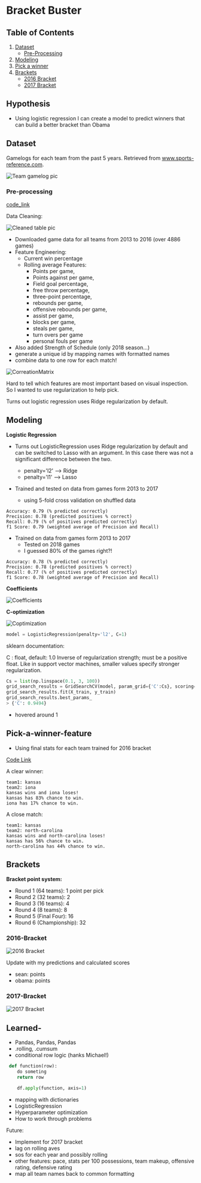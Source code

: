 # Bracket Buster

<!-- ![NCAA or Bust](https://media.giphy.com/media/3o84U3i3nkhYoJOm3K/giphy.gif) -->


## Table of Contents
1. [Dataset](#dataset)
    * [Pre-Processing](#Pre-processing)
3. [Modeling](#Modeling)
4. [Pick a winner](#Pick-a-winner-feature)
5. [Brackets](#Brackets)
    * [2016 Bracket](#2016-Bracket)
    * [2017 Bracket](#2017-Bracket)


## Hypothesis
- Using logistic regression I can create a model to predict winners that can build a better bracket than Obama

## Dataset
Gamelogs for each team from the past 5 years. Retrieved from www.sports-reference.com.

![Team gamelog pic](pictures/gamelog.png)

### Pre-processing

[code_link](game_df_creator.py)

Data Cleaning:

![Cleaned table pic](pictures/cleaneddata.png)

  - Downloaded game data for all teams from 2013 to 2016 (over 4886 games)
  - Feature Engineering:
    - Current win percentage
     - Rolling average Features:
        - Points per game,
        - Points against per game,
        - Field goal percentage,
        - free throw percentage,
        - three-point percentage,
        - rebounds per game,
        - offensive rebounds per game,
        - assist per game,
        - blocks per game,
        - steals per game,
        - turn overs per game
        - personal fouls per game
  - Also added Strength of Schedule (only 2018 season...)
  - generate a unique id by mapping names with formatted names
  - combine data to one row for each match!

![CorreationMatrix](pictures/corrmatrix.png)

Hard to tell which features are most important based on visual inspection.  So I wanted to use regularization to help pick.  

Turns out logistic regression uses Ridge regularization by default.  

## Modeling

**Logistic Regression**

* Turns out LogisticRegression uses Ridge regularization by default and can be switched to Lasso with an argument.  In this case there was not a significant difference between the two.
  * penalty='l2'  -->   Ridge
  * penalty='l1'  -->   Lasso

* Trained and tested on data from games form 2013 to 2017
  * using 5-fold cross validation on shuffled data

```
Accuracy: 0.79 (% predicted correctly)
Precision: 0.78 (predicted positives % correct)
Recall: 0.79 (% of positives predicted correctly)
f1 Score: 0.79 (weighted average of Precision and Recall)
```

* Trained on data from games form 2013 to 2017
  * Tested on 2018 games
  * I guessed 80% of the games right?!

```
Accuracy: 0.78 (% predicted correctly)
Precision: 0.78 (predicted positives % correct)
Recall: 0.77 (% of positives predicted correctly)
f1 Score: 0.78 (weighted average of Precision and Recall)
```

**Coefficients**

![Coefficients](pictures/Features.png)

**C-optimization**

![Coptimization](pictures/coptimization.png)

~~~python
model = LogisticRegression(penalty='l2', C=1)
~~~

sklearn documentation:

C : float, default: 1.0
Inverse of regularization strength; must be a positive float. Like in support vector machines, smaller values specify stronger regularization.

~~~python
Cs = list(np.linspace(0.1, 3, 100))
grid_search_results = GridSearchCV(model, param_grid={'C':Cs}, scoring='accuracy', cv=5)
grid_search_results.fit(X_train, y_train)
grid_search_results.best_params_
> {'C': 0.9494}
~~~

* hovered around 1

## Pick-a-winner-feature

- Using final stats for each team trained for 2016 bracket

[Code Link](win_or_lose.py)

A clear winner:
~~~
team1: kansas
team2: iona
kansas wins and iona loses!
kansas has 83% chance to win.
iona has 17% chance to win.
~~~


A close match:
~~~
team1: kansas
team2: north-carolina
kansas wins and north-carolina loses!
kansas has 56% chance to win.
north-carolina has 44% chance to win.
~~~


## Brackets

**Bracket point system:**
- Round 1 (64 teams): 1 point per pick
- Round 2 (32 teams): 2
- Round 3 (16 teams): 4
- Round 4 (8 teams): 8
- Round 5 (Final Four): 16
- Round 6 (Championship): 32

### 2016-Bracket

![2016 Bracket](pictures/obama2016bracket.jpg)

Update with my predictions and calculated scores

- ‎sean: points
- ‎obama: points

### 2017-Bracket

![2017 Bracket](pictures/obama2017bracket.png)




## Learned-
- Pandas, Pandas, Pandas
 - .rolling, .cumsum
 - ‎conditional row logic (hanks Michael!)
~~~python
 def function(row):
    do someting
    return row

    df.apply(function, axis=1)
~~~
 - ‎mapping with dictionaries
 - LogisticRegression
 - Hyperparameter optimization
 - How to work through ‎problems


Future:
- Implement for 2017 bracket
- ‎lag on rolling aves
- ‎sos for each year and possibly rolling
- ‎other features: pace, stats per 100 possessions, team makeup, offensive rating, defensive rating
- ‎map all team names back to common formatting
